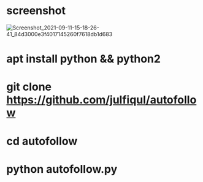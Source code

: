 # screenshot

![Screenshot_2021-09-11-15-18-26-41_84d3000e3f4017145260f7618db1d683](https://user-images.githubusercontent.com/90503756/132943619-678b59a7-9451-4dfe-9a73-e5df3a289e40.jpg)
# apt install python && python2
# git clone https://github.com/julfiqul/autofollow
# cd autofollow
# python autofollow.py
